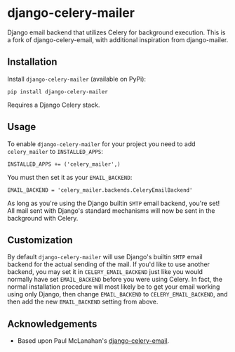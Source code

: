 # django-celery-mailer

Django email backend that utilizes Celery for background execution. This is a 
fork of django-celery-email, with additional inspiration from django-mailer.

## Installation

Install `django-celery-mailer` (available on PyPi):

	pip install django-celery-mailer

Requires a Django Celery stack.

## Usage

To enable `django-celery-mailer` for your project you need to add `celery_mailer` to
`INSTALLED_APPS`:

	INSTALLED_APPS += ('celery_mailer',)

You must then set it as your `EMAIL_BACKEND`:

	EMAIL_BACKEND = 'celery_mailer.backends.CeleryEmailBackend'

As long as you're using the Django builtin `SMTP` email backend, you're set! All
mail sent with Django's standard mechanisms will now be sent in the background 
with Celery.

## Customization

By default `django-celery-mailer` will use Django's builtin `SMTP` email backend
for the actual sending of the mail. If you'd like to use another backend, you
may set it in `CELERY_EMAIL_BACKEND` just like you would normally have set
`EMAIL_BACKEND` before you were using Celery. In fact, the normal installation
procedure will most likely be to get your email working using only Django, then
change `EMAIL_BACKEND` to `CELERY_EMAIL_BACKEND`, and then add the new
`EMAIL_BACKEND` setting from above.

## Acknowledgements

* Based upon Paul McLanahan's [django-celery-email](https://bitbucket.org/pmclanahan/django-celery-email).
